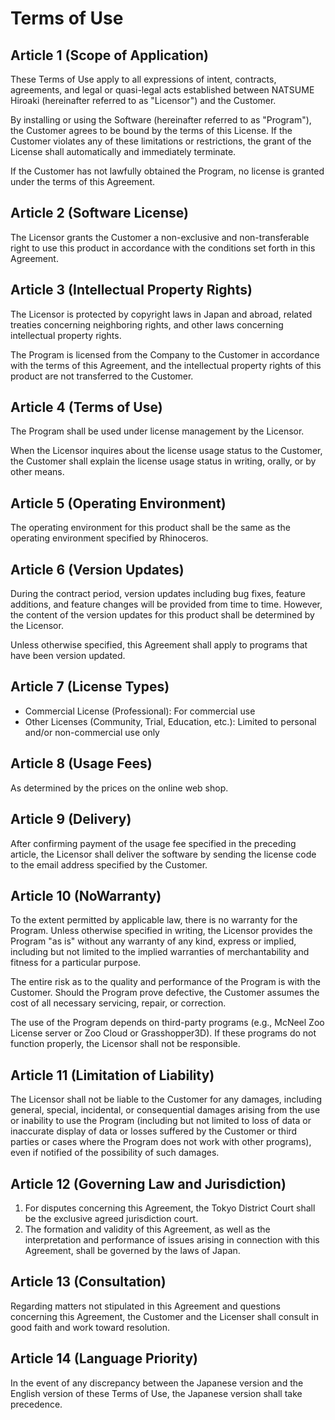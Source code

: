 # Terms of Use

## Article 1 (Scope of Application)

These Terms of Use apply to all expressions of intent, contracts, agreements,
and legal or quasi-legal acts established between NATSUME Hiroaki (hereinafter
referred to as "Licensor") and the Customer.

By installing or using the Software (hereinafter referred to as "Program"), the
Customer agrees to be bound by the terms of this License. If the Customer
violates any of these limitations or restrictions, the grant of the License
shall automatically and immediately terminate.

If the Customer has not lawfully obtained the Program, no license is granted
under the terms of this Agreement.

## Article 2 (Software License)

The Licensor grants the Customer a non-exclusive and non-transferable right to
use this product in accordance with the conditions set forth in this Agreement.

## Article 3 (Intellectual Property Rights)

The Licensor is protected by copyright laws in Japan and abroad, related
treaties concerning neighboring rights, and other laws concerning intellectual
property rights.

The Program is licensed from the Company to the Customer in accordance with the
terms of this Agreement, and the intellectual property rights of this product
are not transferred to the Customer.

## Article 4 (Terms of Use)

The Program shall be used under license management by the Licensor.

When the Licensor inquires about the license usage status to the Customer, the
Customer shall explain the license usage status in writing, orally, or by other
means.

## Article 5 (Operating Environment)

The operating environment for this product shall be the same as the operating
environment specified by Rhinoceros.

## Article 6 (Version Updates)

During the contract period, version updates including bug fixes, feature
additions, and feature changes will be provided from time to time. However, the
content of the version updates for this product shall be determined by the
Licensor.

Unless otherwise specified, this Agreement shall apply to programs that have
been version updated.

## Article 7 (License Types)

- Commercial License (Professional): For commercial use
- Other Licenses (Community, Trial, Education, etc.): Limited to personal and/or
  non-commercial use only

## Article 8 (Usage Fees)

As determined by the prices on the online web shop.

## Article 9 (Delivery)

After confirming payment of the usage fee specified in the preceding article,
the Licensor shall deliver the software by sending the license code to the email
address specified by the Customer.

## Article 10 (NoWarranty)

To the extent permitted by applicable law, there is no warranty for the Program.
Unless otherwise specified in writing, the Licensor provides the Program "as is"
without any warranty of any kind, express or implied, including but not limited
to the implied warranties of merchantability and fitness for a particular
purpose.

The entire risk as to the quality and performance of the Program is with the
Customer. Should the Program prove defective, the Customer assumes the cost of
all necessary servicing, repair, or correction.

The use of the Program depends on third-party programs (e.g., McNeel Zoo License
server or Zoo Cloud or Grasshopper3D). If these programs do not function
properly, the Licensor shall not be responsible.

## Article 11 (Limitation of Liability)

The Licensor shall not be liable to the Customer for any damages, including
general, special, incidental, or consequential damages arising from the use or
inability to use the Program (including but not limited to loss of data or
inaccurate display of data or losses suffered by the Customer or third parties
or cases where the Program does not work with other programs), even if notified
of the possibility of such damages.

## Article 12 (Governing Law and Jurisdiction)

1. For disputes concerning this Agreement, the Tokyo District Court shall be the
   exclusive agreed jurisdiction court.
2. The formation and validity of this Agreement, as well as the interpretation
   and performance of issues arising in connection with this Agreement, shall be
   governed by the laws of Japan.

## Article 13 (Consultation)

Regarding matters not stipulated in this Agreement and questions concerning this
Agreement, the Customer and the Licenser shall consult in good faith and work
toward resolution.

## Article 14 (Language Priority)

In the event of any discrepancy between the Japanese version and the English
version of these Terms of Use, the Japanese version shall take precedence.
